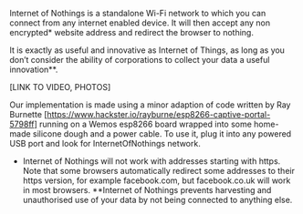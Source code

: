 

Internet of Nothings is a standalone Wi-Fi network to which you can connect from any internet enabled device. It will then accept any non encrypted* website address and redirect the browser to nothing.
 

It is exactly as useful and innovative as Internet of Things, as long as you don’t consider the ability of corporations to collect your data a useful innovation**.

 

[LINK TO VIDEO, PHOTOS]
 

Our implementation is made using a minor adaption of code written by Ray Burnette [https://www.hackster.io/rayburne/esp8266-captive-portal-5798ff] running on a Wemos esp8266 board wrapped into some home-made silicone dough and a power cable. To use it, plug it into any powered USB port and look for InternetOfNothings network.


 
* Internet of Nothings will not work with addresses starting with https. Note that some browsers automatically redirect some addresses to their https version, for example facebook.com, but facebook.co.uk will work in most browsers.
**Internet of Nothings prevents harvesting and unauthorised use of your data by not being connected to anything else.

